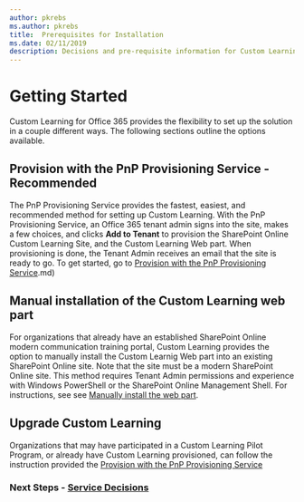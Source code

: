 ```yaml
---
author: pkrebs
ms.author: pkrebs
title:  Prerequisites for Installation
ms.date: 02/11/2019
description: Decisions and pre-requisite information for Custom Learning installation and setup 
---
```


# Getting Started
Custom Learning for Office 365 provides the flexibility to set up the solution in a couple different ways. The following sections outline the options available.

## Provision with the PnP Provisioning Service - Recommended
The PnP Provisioning Service provides the fastest, easiest, and recommended method for setting up Custom Learning. With the PnP Provisioning Service, an Office 365 tenant admin signs into the site, makes a few choices, and clicks **Add to Tenant** to provision the SharePoint Online Custom Learning Site, and the Custom Learning Web part. When provisioning is done, the Tenant Admin receives an email that the site is ready to go. To get started, go to [Provision with the PnP Provisioning Service](installsitepackage).md)   

## Manual installation of the Custom Learning web part
For organizations that already have an established SharePoint Online modern communication training portal, Custom Learning provides the option to manually install the Custom Learnig Web part into an existing SharePoint Online site. Note that the site must be a modern SharePoint Online site. This method requires Tenant Admin permissions and experience with Windows PowerShell or the SharePoint Online Management Shell. For instructions, see see [Manually install the web part](installwebpart.md). 

## Upgrade Custom Learning
Organizations that may have participated in a Custom Learning Pilot Program, or already have Custom Learning provisioned, can follow the instruction provided the [Provision with the PnP Provisioning Service](installsitepackage)    

### Next Steps - [Service Decisions](servicedecisions.md)
